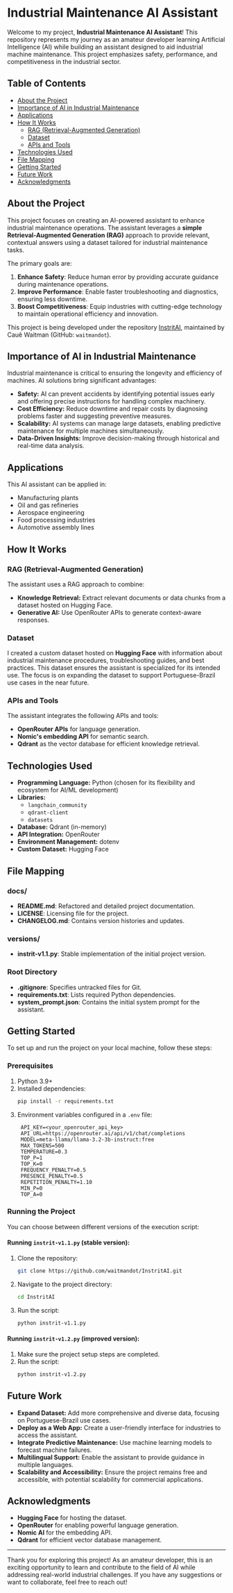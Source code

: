 # Industrial Maintenance AI Assistant

Welcome to my project, **Industrial Maintenance AI Assistant**! This repository represents my journey as an amateur developer learning Artificial Intelligence (AI) while building an assistant designed to aid industrial machine maintenance. This project emphasizes safety, performance, and competitiveness in the industrial sector.

## Table of Contents
- [About the Project](#about-the-project)
- [Importance of AI in Industrial Maintenance](#importance-of-ai-in-industrial-maintenance)
- [Applications](#applications)
- [How It Works](#how-it-works)
  - [RAG (Retrieval-Augmented Generation)](#rag-retrieval-augmented-generation)
  - [Dataset](#dataset)
  - [APIs and Tools](#apis-and-tools)
- [Technologies Used](#technologies-used)
- [File Mapping](#file-mapping)
- [Getting Started](#getting-started)
- [Future Work](#future-work)
- [Acknowledgments](#acknowledgments)

## About the Project
This project focuses on creating an AI-powered assistant to enhance industrial maintenance operations. The assistant leverages a **simple Retrieval-Augmented Generation (RAG)** approach to provide relevant, contextual answers using a dataset tailored for industrial maintenance tasks.

The primary goals are:
1. **Enhance Safety**: Reduce human error by providing accurate guidance during maintenance operations.
2. **Improve Performance**: Enable faster troubleshooting and diagnostics, ensuring less downtime.
3. **Boost Competitiveness**: Equip industries with cutting-edge technology to maintain operational efficiency and innovation.

This project is being developed under the repository [InstritAI](https://github.com/waitmandot/InstritAI.git), maintained by Cauê Waitman (GitHub: `waitmandot`).

## Importance of AI in Industrial Maintenance
Industrial maintenance is critical to ensuring the longevity and efficiency of machines. AI solutions bring significant advantages:

- **Safety:** AI can prevent accidents by identifying potential issues early and offering precise instructions for handling complex machinery.
- **Cost Efficiency:** Reduce downtime and repair costs by diagnosing problems faster and suggesting preventive measures.
- **Scalability:** AI systems can manage large datasets, enabling predictive maintenance for multiple machines simultaneously.
- **Data-Driven Insights:** Improve decision-making through historical and real-time data analysis.

## Applications
This AI assistant can be applied in:
- Manufacturing plants
- Oil and gas refineries
- Aerospace engineering
- Food processing industries
- Automotive assembly lines

## How It Works
### RAG (Retrieval-Augmented Generation)
The assistant uses a RAG approach to combine:
- **Knowledge Retrieval:** Extract relevant documents or data chunks from a dataset hosted on Hugging Face.
- **Generative AI:** Use OpenRouter APIs to generate context-aware responses.

### Dataset
I created a custom dataset hosted on **Hugging Face** with information about industrial maintenance procedures, troubleshooting guides, and best practices. This dataset ensures the assistant is specialized for its intended use. The focus is on expanding the dataset to support Portuguese-Brazil use cases in the near future.

### APIs and Tools
The assistant integrates the following APIs and tools:
- **OpenRouter APIs** for language generation.
- **Nomic's embedding API** for semantic search.
- **Qdrant** as the vector database for efficient knowledge retrieval.

## Technologies Used
- **Programming Language:** Python (chosen for its flexibility and ecosystem for AI/ML development)
- **Libraries:**
  - `langchain_community`
  - `qdrant-client`
  - `datasets`
- **Database:** Qdrant (in-memory)
- **API Integration:** OpenRouter
- **Environment Management:** dotenv
- **Custom Dataset:** Hugging Face

## File Mapping

### docs/

- **README.md**: Refactored and detailed project documentation.
- **LICENSE**: Licensing file for the project.
- **CHANGELOG.md**: Contains version histories and updates.

### versions/

- **instrit-v1.1.py**: Stable implementation of the initial project version.

### Root Directory

- **.gitignore**: Specifies untracked files for Git.
- **requirements.txt**: Lists required Python dependencies.
- **system_prompt.json**: Contains the initial system prompt for the assistant.

## Getting Started
To set up and run the project on your local machine, follow these steps:

### Prerequisites
1. Python 3.9+
2. Installed dependencies:
   ```bash
   pip install -r requirements.txt
   ```
3. Environment variables configured in a `.env` file:
   ```env
    API_KEY=<your_openrouter_api_key>
    API_URL=https://openrouter.ai/api/v1/chat/completions
    MODEL=meta-llama/llama-3.2-3b-instruct:free
    MAX_TOKENS=500
    TEMPERATURE=0.3
    TOP_P=1
    TOP_K=0
    FREQUENCY_PENALTY=0.5
    PRESENCE_PENALTY=0.5
    REPETITION_PENALTY=1.10
    MIN_P=0
    TOP_A=0
   ```

### Running the Project
You can choose between different versions of the execution script:

#### Running `instrit-v1.1.py` (stable version):
1. Clone the repository:
   ```bash
   git clone https://github.com/waitmandot/InstritAI.git
   ```
2. Navigate to the project directory:
   ```bash
   cd InstritAI
   ```
3. Run the script:
   ```bash
   python instrit-v1.1.py
   ```

#### Running `instrit-v1.2.py` (improved version):
1. Make sure the project setup steps are completed.
2. Run the script:
   ```bash
   python instrit-v1.2.py
   ```

## Future Work
- **Expand Dataset:** Add more comprehensive and diverse data, focusing on Portuguese-Brazil use cases.
- **Deploy as a Web App:** Create a user-friendly interface for industries to access the assistant.
- **Integrate Predictive Maintenance:** Use machine learning models to forecast machine failures.
- **Multilingual Support:** Enable the assistant to provide guidance in multiple languages.
- **Scalability and Accessibility:** Ensure the project remains free and accessible, with potential scalability for commercial applications.

## Acknowledgments
- **Hugging Face** for hosting the dataset.
- **OpenRouter** for enabling powerful language generation.
- **Nomic AI** for the embedding API.
- **Qdrant** for efficient vector database management.

---

Thank you for exploring this project! As an amateur developer, this is an exciting opportunity to learn and contribute to the field of AI while addressing real-world industrial challenges. If you have any suggestions or want to collaborate, feel free to reach out!

